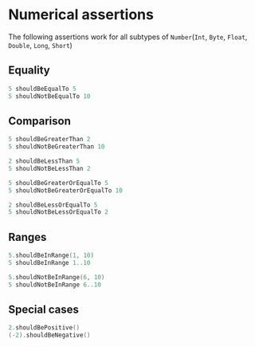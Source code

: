 # Numerical assertions

The following assertions work for all subtypes of `Number`(`Int`, `Byte`, `Float`, `Double`, `Long`, `Short`)

## Equality

```kt
5 shouldBeEqualTo 5
5 shouldNotBeEqualTo 10
```

## Comparison

```kt
5 shouldBeGreaterThan 2
5 shouldNotBeGreaterThan 10

2 shouldBeLessThan 5
5 shouldNotBeLessThan 2

5 shouldBeGreaterOrEqualTo 5
5 shouldNotBeGreaterOrEqualTo 10

2 shouldBeLessOrEqualTo 5
5 shouldNotBeLessOrEqualTo 2
```

## Ranges

```kt
5.shouldBeInRange(1, 10)
5 shouldBeInRange 1..10

5.shouldNotBeInRange(6, 10)
5 shouldNotBeInRange 6..10
```

## Special cases

```kt
2.shouldBePositive()
(-2).shouldBeNegative()
```
